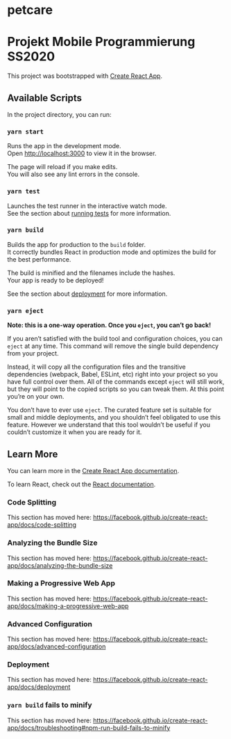# petcare

# Projekt Mobile Programmierung SS2020

This project was bootstrapped with [Create React App](https://github.com/facebook/create-react-app).

## Available Scripts

In the project directory, you can run:

### `yarn start`

Runs the app in the development mode.<br /> Open [http://localhost:3000](http://localhost:3000) to
view it in the browser.

The page will reload if you make edits.<br /> You will also see any lint errors in the console.

### `yarn test`

Launches the test runner in the interactive watch mode.<br /> See the section about
[running tests](https://facebook.github.io/create-react-app/docs/running-tests) for more
information.

### `yarn build`

Builds the app for production to the `build` folder.<br /> It correctly bundles React in production
mode and optimizes the build for the best performance.

The build is minified and the filenames include the hashes.<br /> Your app is ready to be deployed!

See the section about [deployment](https://facebook.github.io/create-react-app/docs/deployment) for
more information.

### `yarn eject`

**Note: this is a one-way operation. Once you `eject`, you can’t go back!**

If you aren’t satisfied with the build tool and configuration choices, you can `eject` at any time.
This command will remove the single build dependency from your project.

Instead, it will copy all the configuration files and the transitive dependencies (webpack, Babel,
ESLint, etc) right into your project so you have full control over them. All of the commands except
`eject` will still work, but they will point to the copied scripts so you can tweak them. At this
point you’re on your own.

You don’t have to ever use `eject`. The curated feature set is suitable for small and middle
deployments, and you shouldn’t feel obligated to use this feature. However we understand that this
tool wouldn’t be useful if you couldn’t customize it when you are ready for it.

## Learn More

You can learn more in the
[Create React App documentation](https://facebook.github.io/create-react-app/docs/getting-started).

To learn React, check out the [React documentation](https://reactjs.org/).

### Code Splitting

This section has moved here: https://facebook.github.io/create-react-app/docs/code-splitting

### Analyzing the Bundle Size

This section has moved here:
https://facebook.github.io/create-react-app/docs/analyzing-the-bundle-size

### Making a Progressive Web App

This section has moved here:
https://facebook.github.io/create-react-app/docs/making-a-progressive-web-app

### Advanced Configuration

This section has moved here: https://facebook.github.io/create-react-app/docs/advanced-configuration

### Deployment

This section has moved here: https://facebook.github.io/create-react-app/docs/deployment

### `yarn build` fails to minify

This section has moved here:
https://facebook.github.io/create-react-app/docs/troubleshooting#npm-run-build-fails-to-minify
